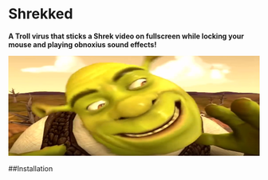 # Shrekked
**A Troll virus that sticks a Shrek video on fullscreen while locking your mouse and playing obnoxius sound effects!**
<p style="text-align:center;"><img src="https://github.com/astrocore-team/Shrekked/blob/main/Assets/shrek.png?raw=true" alt="Logo" style="height: 200px; width:800px;"></p>

##Installation




